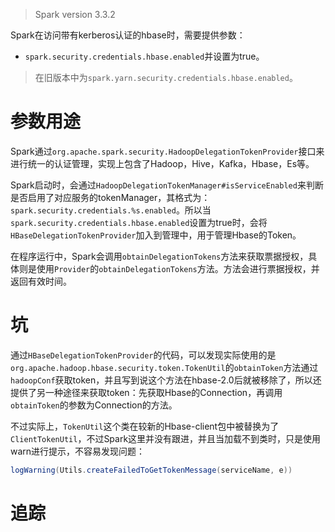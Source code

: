 
> Spark version 3.3.2

Spark在访问带有kerberos认证的hbase时，需要提供参数：
- `spark.security.credentials.hbase.enabled`并设置为true。

> 在旧版本中为`spark.yarn.security.credentials.hbase.enabled`。

# 参数用途

Spark通过`org.apache.spark.security.HadoopDelegationTokenProvider`接口来进行统一的认证管理，实现上包含了Hadoop，Hive，Kafka，Hbase，Es等。

Spark启动时，会通过`HadoopDelegationTokenManager#isServiceEnabled`来判断是否启用了对应服务的tokenManager，其格式为：`spark.security.credentials.%s.enabled`。所以当`spark.security.credentials.hbase.enabled`设置为true时，会将`HBaseDelegationTokenProvider`加入到管理中，用于管理Hbase的Token。

在程序运行中，Spark会调用`obtainDelegationTokens`方法来获取票据授权，具体则是使用`Provider`的`obtainDelegationTokens`方法。方法会进行票据授权，并返回有效时间。

# 坑

通过`HBaseDelegationTokenProvider`的代码，可以发现实际使用的是`org.apache.hadoop.hbase.security.token.TokenUtil`的`obtainToken`方法通过`hadoopConf`获取token，并且写到说这个方法在hbase-2.0后就被移除了，所以还提供了另一种途径来获取token：先获取Hbase的Connection，再调用`obtainToken`的参数为Connection的方法。

不过实际上，`TokenUtil`这个类在较新的Hbase-client包中被替换为了`ClientTokenUtil`，不过Spark这里并没有跟进，并且当加载不到类时，只是使用warn进行提示，不容易发现问题：
```scala
logWarning(Utils.createFailedToGetTokenMessage(serviceName, e))
```


# 追踪
